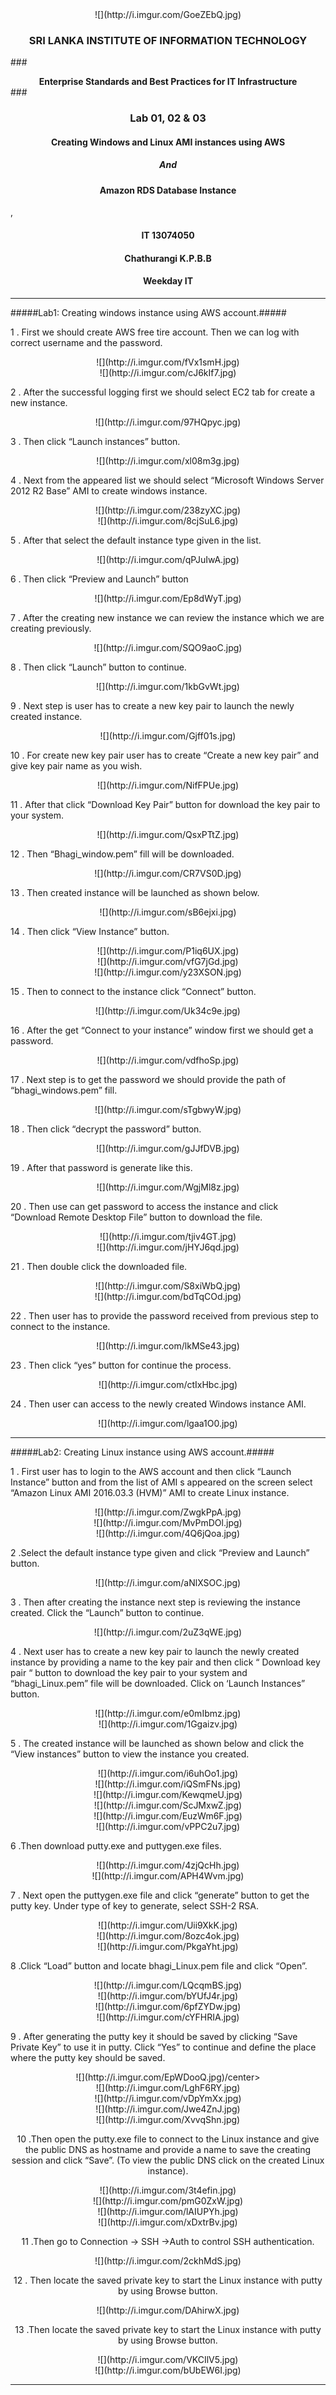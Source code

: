 <center>![](http://i.imgur.com/GoeZEbQ.jpg)</center>

### <center>**SRI LANKA INSTITUTE OF INFORMATION TECHNOLOGY** </center> ###

###<center> **Enterprise Standards and Best Practices for IT Infrastructure**</center> ###



### <center>Lab 01, 02 & 03  </center> ###

#### <center>Creating Windows and Linux AMI instances using AWS </center> ####
##### <center>And  </center> ####
#### <center>Amazon RDS Database Instance</center> ####
,


#### <center> IT 13074050 </center>  ####

#### <center> Chathurangi K.P.B.B </center>  ####

#### <center> Weekday IT </center>  ####



-----------------------------------
#####Lab1:  Creating windows instance using AWS account.#####

1 . First we should create AWS free tire account. Then we can log with correct username and the password.
 

<center>![](http://i.imgur.com/fVx1smH.jpg)</center>

<center>![](http://i.imgur.com/cJ6kIf7.jpg)</center>


2 . After the successful logging first we should select EC2 tab for create a new instance.
<center>![](http://i.imgur.com/97HQpyc.jpg) </center>

3 . Then click “Launch instances” button.

<center> ![](http://i.imgur.com/xl08m3g.jpg)</center>

4 . Next from the appeared list we should select “Microsoft Windows Server 2012 R2 Base” AMI to create windows instance.

<center>![](http://i.imgur.com/238zyXC.jpg)</center>

 <center> ![](http://i.imgur.com/8cjSuL6.jpg)</center> 

5 . After that select the default instance type given in the list.


<center> ![](http://i.imgur.com/qPJuIwA.jpg)</center>

6 . Then click “Preview and Launch” button

<center> ![](http://i.imgur.com/Ep8dWyT.jpg)</center>

7 . After the creating new instance we can review the instance which we are creating previously.

<center> ![](http://i.imgur.com/SQO9aoC.jpg)</center>

8 . Then click “Launch” button to continue.
<center> ![](http://i.imgur.com/1kbGvWt.jpg)</center>



9 . Next step is user has to create a new key pair to launch the newly created instance.

<center>![](http://i.imgur.com/Gjff01s.jpg) </center>

10 . For create new key pair user has to create “Create a new key pair” and give key pair name as you wish.

<center>![](http://i.imgur.com/NifFPUe.jpg)</center>


11 . After that click “Download Key Pair” button for download the key pair to your system.
<center>![](http://i.imgur.com/QsxPTtZ.jpg)</center>


12 . Then “Bhagi_window.pem” fill will be downloaded.

<center>![](http://i.imgur.com/CR7VS0D.jpg)</center>

13 . Then created instance will be launched as shown below.
<center>![](http://i.imgur.com/sB6ejxi.jpg)</center>



14 . Then click “View Instance” button.
<center>![](http://i.imgur.com/P1iq6UX.jpg) </center>
<center> ![](http://i.imgur.com/vfG7jGd.jpg)</center>



<center> ![](http://i.imgur.com/y23XSON.jpg)</center>



15 . Then to connect to the instance click “Connect” button.
<center> ![](http://i.imgur.com/Uk34c9e.jpg)</center> 




16 .  After the get “Connect to your instance” window first we should get a password.
<center> ![](http://i.imgur.com/vdfhoSp.jpg)</center>



17 . Next step is to get the password we should provide the path of “bhagi_windows.pem” fill.
<center>![](http://i.imgur.com/sTgbwyW.jpg) </center>




18 . Then click “decrypt the password” button.
<center> ![](http://i.imgur.com/gJJfDVB.jpg)</center>


19 . After that password is generate like this.
<center> ![](http://i.imgur.com/WgjMl8z.jpg)</center>



20 . Then use can get password to access the instance and click “Download Remote Desktop File” button to download the file.
<center>![](http://i.imgur.com/tjiv4GT.jpg) </center>

<center> ![](http://i.imgur.com/jHYJ6qd.jpg)</center>



21 . Then double click the downloaded  file.

<center>![](http://i.imgur.com/S8xiWbQ.jpg) </center>



<center>![](http://i.imgur.com/bdTqCOd.jpg) </center>

22 . Then user has to provide the password received from previous step to connect to the instance.

<center>![](http://i.imgur.com/lkMSe43.jpg) </center>


23 . Then click “yes” button for continue the process.

<center>![](http://i.imgur.com/ctIxHbc.jpg) </center>


24 . Then user can access to the newly created Windows instance AMI.

<center> ![](http://i.imgur.com/lgaa1O0.jpg)</center>


--------------------------------------------------------------------------
#####Lab2:  Creating Linux instance using AWS account.#####

1 . First user has to login to the AWS account and then click “Launch Instance” button and  from the list of AMI s appeared on the screen select “Amazon Linux AMI 2016.03.3 (HVM)” AMI to create Linux instance.


<center>![](http://i.imgur.com/ZwgkPpA.jpg) </center>

<center>![](http://i.imgur.com/MvPmDOl.jpg) </center>

<center>![](http://i.imgur.com/4Q6jQoa.jpg) </center>

2 .Select the default instance type given and click “Preview and Launch” button. 

<center>![](http://i.imgur.com/aNlXSOC.jpg) </center>

3 . Then after creating the instance next step is reviewing the instance created. Click the “Launch” button to continue. 

<center> ![](http://i.imgur.com/2uZ3qWE.jpg)</center>

4 . Next user has to create a new key pair to launch the newly created instance by providing a name to the key pair and then click “ Download key pair “ button to download the key pair to your system and “bhagi_Linux.pem” file will be downloaded. Click on ‘Launch Instances” button.

<center> ![](http://i.imgur.com/e0mIbmz.jpg)</center>

<center> ![](http://i.imgur.com/1Ggaizv.jpg)</center>

5 . The created instance will be launched as shown below and click the “View instances” button to view the instance you created.


<center>![](http://i.imgur.com/i6uhOo1.jpg) </center>

<center>![](http://i.imgur.com/iQSmFNs.jpg) </center>

<center>![](http://i.imgur.com/KewqmeU.jpg) </center>

<center> ![](http://i.imgur.com/ScJMxwZ.jpg)</center>

<center> ![](http://i.imgur.com/EuzWm6F.jpg)</center>

<center>![](http://i.imgur.com/vPPC2u7.jpg) </center>

6 .Then download putty.exe and puttygen.exe files.
<center> </center>

<center> ![](http://i.imgur.com/4zjQcHh.jpg)</center>

<center>![](http://i.imgur.com/APH4Wvm.jpg) </center>

7 .  Next open the puttygen.exe file and click “generate” button to get the putty key. Under type of key to generate, select SSH-2 RSA.

<center>![](http://i.imgur.com/Uii9XkK.jpg) </center>

<center>![](http://i.imgur.com/8ozc4ok.jpg) </center>

<center> ![](http://i.imgur.com/PkgaYht.jpg)</center>

8 .Click “Load” button and locate bhagi_Linux.pem file and click “Open”.

<center> ![](http://i.imgur.com/LQcqmBS.jpg)</center>

<center>![](http://i.imgur.com/bYUfJ4r.jpg) </center>

<center>![](http://i.imgur.com/6pfZYDw.jpg) </center>

<center> ![](http://i.imgur.com/cYFHRIA.jpg)</center>

9 . After generating the putty key it should be saved by clicking “Save Private Key” to use it in putty. Click “Yes” to continue and define the place where the putty key should be saved.

<center> ![](http://i.imgur.com/EpWDooQ.jpg)/center>

<center> ![](http://i.imgur.com/LghF6RY.jpg)</center>

<center>![](http://i.imgur.com/vDpYmXx.jpg) </center>

<center>![](http://i.imgur.com/Jwe4ZnJ.jpg) </center>

<center>![](http://i.imgur.com/XvvqShn.jpg) </center>

10 .Then open the putty.exe file to connect to the Linux instance and give the public DNS as hostname and provide a name to save the creating session and click “Save”. (To view the public DNS click on the created Linux instance).
<center> ![](http://i.imgur.com/3t4efin.jpg)</center>

<center> ![](http://i.imgur.com/pmG0ZxW.jpg)</center>

<center> ![](http://i.imgur.com/lAIUPYh.jpg)</center>

<center> ![](http://i.imgur.com/xDxtrBv.jpg)</center>

11 .Then go to Connection -> SSH ->Auth to control SSH authentication.

<center>![](http://i.imgur.com/2ckhMdS.jpg) </center>

12 . Then locate the saved private key to start the Linux instance with putty by using Browse button.

<center>![](http://i.imgur.com/DAhirwX.jpg) </center>

13 .Then locate the saved private key to start the Linux instance with putty by using Browse button.
<center> ![](http://i.imgur.com/VKCIlV5.jpg)</center>


<center>![](http://i.imgur.com/bUbEW6I.jpg) </center>

-------------------------------------------




<center> </center>

<center> </center>

<center> </center>

<center> </center>

<center> </center>


<center> </center>

<center> </center>

<center> </center>

<center> </center>

<center> </center>

<center> </center>

<center> </center>

<center> </center>

<center> </center>

<center> </center>

<center> </center>

<center> </center>
























